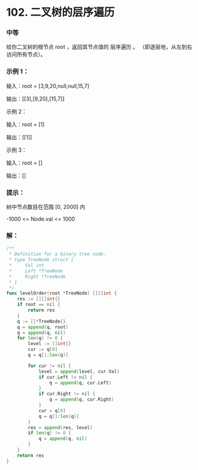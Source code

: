 # 102. 二叉树的层序遍历

### 中等

给你二叉树的根节点 root ，返回其节点值的 层序遍历 。 （即逐层地，从左到右访问所有节点）。

### 示例 1：


输入：root = [3,9,20,null,null,15,7]

输出：[[3],[9,20],[15,7]]

示例 2：

输入：root = [1]

输出：[[1]]

示例 3：

输入：root = []

输出：[]
 
### 提示：

树中节点数目在范围 [0, 2000] 内

-1000 <= Node.val <= 1000

### 解：

```go
/**
 * Definition for a binary tree node.
 * type TreeNode struct {
 *     Val int
 *     Left *TreeNode
 *     Right *TreeNode
 * }
 */
func levelOrder(root *TreeNode) [][]int {
	res := [][]int{}
	if root == nil {
		return res
	}
	q := []*TreeNode{}
	q = append(q, root)
	q = append(q, nil)
	for len(q) != 0 {
		level := []int{}
		cur := q[0]
		q = q[1:len(q)]

		for cur != nil {
			level = append(level, cur.Val)
			if cur.Left != nil {
				q = append(q, cur.Left)
			}
			if cur.Right != nil {
				q = append(q, cur.Right)
			}
			cur = q[0]
			q = q[1:len(q)]
		}
		res = append(res, level)
		if len(q) != 0 {
			q = append(q, nil)
		}
	}
	return res
}
```